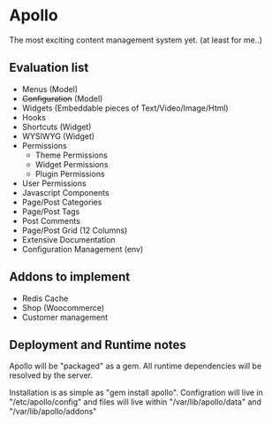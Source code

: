 # Apollo

The most exciting content management system yet. (at least for me..)

## Evaluation list
- Menus (Model)
- ~~Configuration~~ (Model)
- Widgets (Embeddable pieces of Text/Video/Image/Html)
- Hooks
- Shortcuts (Widget)
- WYSIWYG (Widget)
- Permissions
    - Theme Permissions
    - Widget Permissions
    - Plugin Permissions
- User Permissions
- Javascript Components
- Page/Post Categories
- Page/Post Tags
- Post Comments
- Page/Post Grid (12 Columns)
- Extensive Documentation
- Configuration Management (env)

## Addons to implement
- Redis Cache
- Shop (Woocommerce)
- Customer management


## Deployment and Runtime notes

Apollo will be "packaged" as a gem. All runtime dependencies will be resolved by the server.

Installation is as simple as "gem install apollo". Configration will live in "/etc/apollo/config" and files will live within "/var/lib/apollo/data" and "/var/lib/apollo/addons"
